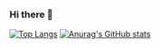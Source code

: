 ### Hi there 👋

[![Top Langs](https://github-readme-stats.vercel.app/api/top-langs/?username=NabiKAZ)](https://github.com/anuraghazra/github-readme-stats)
[![Anurag's GitHub stats](https://github-readme-stats.vercel.app/api?username=NabiKAZ&show_icons=true&line_height=33)](https://github.com/anuraghazra/github-readme-stats)

